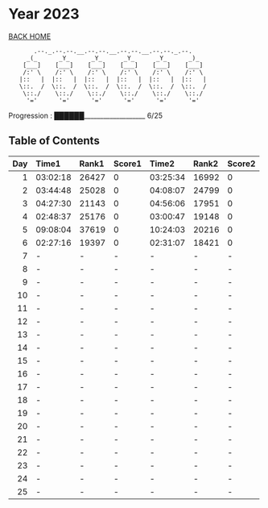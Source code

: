 # Year 2023

[BACK HOME](../README.md)

```Plain Text
       .--._.--.--.__.--.--.__.--.--.__.--.--._.--.
     _(_      _Y_      _Y_      _Y_      _Y_      _)_
    [___]    [___]    [___]    [___]    [___]    [___]
    /:' \    /:' \    /:' \    /:' \    /:' \    /:' \
   |::   |  |::   |  |::   |  |::   |  |::   |  |::   |
   \::.  /  \::.  /  \::.  /  \::.  /  \::.  /  \::.  /
    \::./    \::./    \::./    \::./    \::./    \::./
     '='      '='      '='      '='      '='      '='
```

Progression : ██████___________________ 6/25

## Table of Contents

|   Day | Time1    | Rank1   | Score1   | Time2    | Rank2   | Score2   |
|------:|:---------|:--------|:---------|:---------|:--------|:---------|
|     1 | 03:02:18 | 26427   | 0        | 03:25:34 | 16992   | 0        |
|     2 | 03:44:48 | 25028   | 0        | 04:08:07 | 24799   | 0        |
|     3 | 04:27:30 | 21143   | 0        | 04:56:06 | 17951   | 0        |
|     4 | 02:48:37 | 25176   | 0        | 03:00:47 | 19148   | 0        |
|     5 | 09:08:04 | 37619   | 0        | 10:24:03 | 20216   | 0        |
|     6 | 02:27:16 | 19397   | 0        | 02:31:07 | 18421   | 0        |
|     7 | -        | -       | -        | -        | -       | -        |
|     8 | -        | -       | -        | -        | -       | -        |
|     9 | -        | -       | -        | -        | -       | -        |
|    10 | -        | -       | -        | -        | -       | -        |
|    11 | -        | -       | -        | -        | -       | -        |
|    12 | -        | -       | -        | -        | -       | -        |
|    13 | -        | -       | -        | -        | -       | -        |
|    14 | -        | -       | -        | -        | -       | -        |
|    15 | -        | -       | -        | -        | -       | -        |
|    16 | -        | -       | -        | -        | -       | -        |
|    17 | -        | -       | -        | -        | -       | -        |
|    18 | -        | -       | -        | -        | -       | -        |
|    19 | -        | -       | -        | -        | -       | -        |
|    20 | -        | -       | -        | -        | -       | -        |
|    21 | -        | -       | -        | -        | -       | -        |
|    22 | -        | -       | -        | -        | -       | -        |
|    23 | -        | -       | -        | -        | -       | -        |
|    24 | -        | -       | -        | -        | -       | -        |
|    25 | -        | -       | -        | -        | -       | -        |
